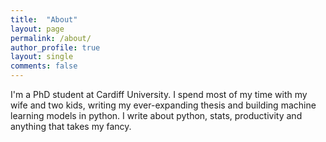 ```yaml
---
title:  "About"
layout: page
permalink: /about/
author_profile: true
layout: single
comments: false
---
```


I'm a PhD student at Cardiff University. I spend most of my time with my wife and two kids, writing my ever-expanding thesis and building machine learning models in python. I write about python, stats, productivity and anything that takes my fancy.
